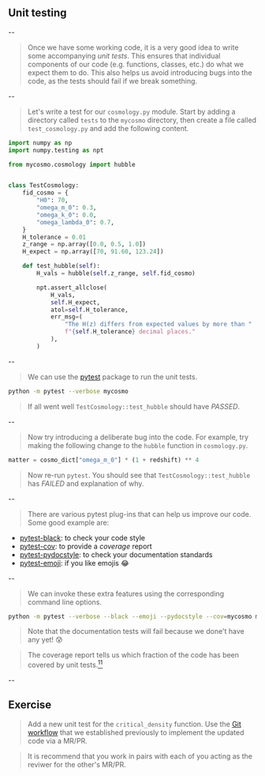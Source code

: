 ## Unit testing

--

> Once we have some working code, it is a very good idea to write some accompanying *unit tests*. This ensures that individual components of our code (e.g. functions, classes, etc.) do what we expect them to do. This also helps us avoid introducing bugs into the code, as the tests should fail if we break something.

--

> Let's write a test for our `cosmology.py` module. Start by adding a directory called `tests` to the `mycosmo` directory, then create a file called `test_cosmology.py` and add the following content.

```python
import numpy as np
import numpy.testing as npt

from mycosmo.cosmology import hubble


class TestCosmology:
    fid_cosmo = {
        "H0": 70,
        "omega_m_0": 0.3,
        "omega_k_0": 0.0,
        "omega_lambda_0": 0.7,
    }
    H_tolerance = 0.01
    z_range = np.array([0.0, 0.5, 1.0])
    H_expect = np.array([70, 91.60, 123.24])

    def test_hubble(self):
        H_vals = hubble(self.z_range, self.fid_cosmo)

        npt.assert_allclose(
            H_vals,
            self.H_expect,
            atol=self.H_tolerance,
            err_msg=(
                "The H(z) differs from expected values by more than "
                f"{self.H_tolerance} decimal places."
            ),
        )
```

--

> We can use the [pytest](https://docs.pytest.org/) package to run the unit tests.

```bash
python -m pytest --verbose mycosmo
```

> If all went well `TestCosmology::test_hubble` should have *PASSED*.

--

> Now try introducing a deliberate bug into the code. For example, try making the following change to the `hubble` function in `cosmology.py`.

```python
matter = cosmo_dict["omega_m_0"] * (1 + redshift) ** 4
```

> Now re-run `pytest`. You should see that `TestCosmology::test_hubble` has *FAILED* and explanation of why.

--

> There are various pytest plug-ins that can help us improve our code. Some good example are:

- [pytest-black](https://github.com/shopkeep/pytest-black): to check your code style
- [pytest-cov](https://github.com/pytest-dev/pytest-cov): to provide a *coverage* report
- [pytest-pydocstyle](https://github.com/henry0312/pytest-pydocstyle): to check your documentation standards
- [pytest-emoji](https://github.com/hackebrot/pytest-emoji): if you like emojis 😂

--

> We can invoke these extra features using the corresponding command line options.

```bash
python -m pytest --verbose --black --emoji --pydocstyle --cov=mycosmo mycosmo
```

> Note that the documentation tests will fail because we done't have any yet! 😰
<!-- .element: style="font-size: 50%;" -->

> The coverage report tells us which fraction of the code has been covered by unit tests.[$^{11}$](#/11/12)

--

## Exercise

> Add a new unit test for the `critical_density` function. Use the [Git workflow](#/4/18) that we established previously to implement the updated code via a MR/PR. 

> It is recommend that you work in pairs with each of you acting as the reviwer for the other's MR/PR.